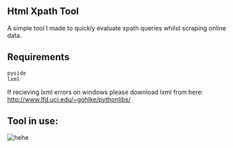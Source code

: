 ## Html Xpath Tool

A simple tool I made to quickly evaluate xpath queries whilst scraping online data.

## **Requirements**
```
pyside
lxml
```

If recieving lxml errors on windows please download lxml from here:
http://www.lfd.uci.edu/~gohlke/pythonlibs/


## Tool in use:

![hehe](http://stephendyson.co.uk/img/portfolio/xpath.png)
